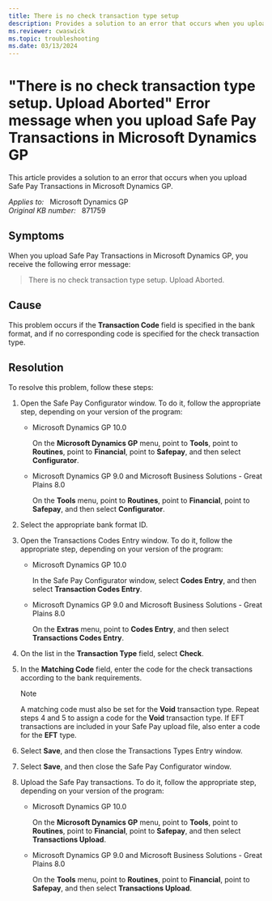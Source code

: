 ```yaml
---
title: There is no check transaction type setup
description: Provides a solution to an error that occurs when you upload Safe Pay Transactions in Microsoft Dynamics GP.
ms.reviewer: cwaswick
ms.topic: troubleshooting
ms.date: 03/13/2024
---
```

# "There is no check transaction type setup. Upload Aborted" Error message when you upload Safe Pay Transactions in Microsoft Dynamics GP

This article provides a solution to an error that occurs when you upload Safe Pay Transactions in Microsoft Dynamics GP.

_Applies to:_ &nbsp; Microsoft Dynamics GP  
_Original KB number:_ &nbsp; 871759

## Symptoms

When you upload Safe Pay Transactions in Microsoft Dynamics GP, you receive the following error message:

> There is no check transaction type setup. Upload Aborted.

## Cause

This problem occurs if the **Transaction Code** field is specified in the bank format, and if no corresponding code is specified for the check transaction type.

## Resolution

To resolve this problem, follow these steps:

1. Open the Safe Pay Configurator window. To do it, follow the appropriate step, depending on your version of the program:
   - Microsoft Dynamics GP 10.0

        On the **Microsoft Dynamics GP** menu, point to **Tools**, point to **Routines**, point to **Financial**, point to **Safepay**, and then select **Configurator**.
   - Microsoft Dynamics GP 9.0 and Microsoft Business Solutions - Great Plains 8.0

        On the **Tools** menu, point to **Routines**, point to **Financial**, point to **Safepay**, and then select **Configurator**.

2. Select the appropriate bank format ID.
3. Open the Transactions Codes Entry window. To do it, follow the appropriate step, depending on your version of the program:
   - Microsoft Dynamics GP 10.0

        In the Safe Pay Configurator window, select **Codes Entry**, and then select **Transaction Codes Entry**.
   - Microsoft Dynamics GP 9.0 and Microsoft Business Solutions - Great Plains 8.0

        On the **Extras** menu, point to **Codes Entry**, and then select **Transactions Codes Entry**.
4. On the list in the **Transaction Type** field, select **Check**.
5. In the **Matching Code** field, enter the code for the check transactions according to the bank requirements.

    > [!NOTE]
    > A matching code must also be set for the **Void** transaction type. Repeat steps 4 and 5 to assign a code for the **Void** transaction type. If EFT transactions are included in your Safe Pay upload file, also enter a code for the **EFT** type.

6. Select **Save**, and then close the Transactions Types Entry window.
7. Select **Save**, and then close the Safe Pay Configurator window.
8. Upload the Safe Pay transactions. To do it, follow the appropriate step, depending on your version of the program:
   - Microsoft Dynamics GP 10.0

      On the **Microsoft Dynamics GP** menu, point to **Tools**, point to **Routines**, point to **Financial**, point to **Safepay**, and then select **Transactions Upload**.
   - Microsoft Dynamics GP 9.0 and Microsoft Business Solutions - Great Plains 8.0

      On the **Tools** menu, point to **Routines**, point to **Financial**, point to **Safepay**, and then select **Transactions Upload**.

